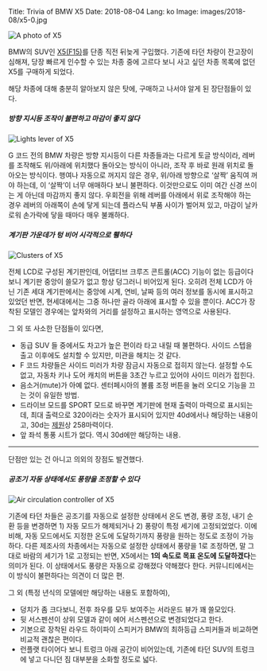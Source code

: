 Title: Trivia of BMW X5
Date: 2018-08-04
Lang: ko
Image: images/2018-08/x5-0.jpg

![A photo of X5](./images/2018-08/x5-0.jpg)

BMW의 SUV인 [X5(F15)](https://en.wikipedia.org/wiki/BMW_X5_(F15))를 단종 직전 뒤늦게 구입했다.
기존에 타던 차량이 잔고장이 심해져, 당장 빠르게 인수할 수 있는 차종 중에 고르다 보니 사고 싶던 차종 목록에 없던 X5를 구매하게 되었다.

해당 차종에 대해 충분히 알아보지 않은 탓에, 구매하고 나서야 알게 된 장단점들이 있다.

##### 방향 지시등 조작이 불편하고 마감이 좋지 않다

![Lights lever of X5](./images/2018-08/x5-1.jpg)

G 코드 전의 BMW 차량은 방향 지시등이 다른 차종들과는 다르게 토글 방식이라, 레버를 조작해도 위/아래에 위치했다 돌아오는 방식이 아니라, 조작 후 바로 원래 위치로 돌아오는 방식이다. 행여나 자동으로 꺼지지 않은 경우, 위/아래 방향으로 ‘살짝’ 움직여 꺼야 하는데, 이 ‘살짝’이 너무 애매하다 보니 불편하다. 이것만으로도 이미 여간 신경 쓰이는 게 아닌데 마감까지 좋지 않다. 우회전을 위해 레버를 아래에서 위로 조작해야 하는 경우 레버의 아래쪽이 손에 닿게 되는데 플라스틱 부품 사이가 벌어져 있고, 마감이 날카로워 손가락에 닿을 때마다 매우 불쾌하다.

##### 계기판 가운데가 텅 비어 시각적으로 휑하다

![Clusters of X5](./images/2018-08/x5-2.jpg)

전체 LCD로 구성된 계기판인데, 어댑티브 크루즈 콘트롤(ACC) 기능이 없는 등급이다 보니 계기판 중앙이 쓸모가 없고 항상 덩그러니 비어있게 된다. 오히려 전체 LCD가 아닌 기존 세대 계기판에서는 중앙에 시계, 연비, 날짜 등의 여러 정보를 동시에 표시하고 있었던 반면, 현세대에서는 그중 하나만 골라 아래에 표시할 수 있을 뿐이다. ACC가 장착된 모델인 경우에는 앞차와의 거리를 설정하고 표시하는 영역으로 사용된다.

그 외 또 사소한 단점들이 있다면,

 - 동급 SUV 들 중에서도 차고가 높은 편이라 타고 내릴 때 불편하다. 사이드 스텝을 출고 이후에도 설치할 수 있지만, 미관을 해치는 것 같다.
 - F 코드 차량들은 사이드 미러가 차량 잠금시 자동으로 접히지 않는다. 설정할 수도 없고, 자동차 키나 도어 캐치의 버튼을 3초간 누르고 있어야 사이드 미러가 접힌다.
 - 음소거(mute)가 아예 없다. 센터페시아의 볼륨 조정 버튼을 눌러 오디오 기능을 끄는 것이 유일한 방법.
 - 드라이브 모드를 SPORT 모드로 바꾸면 계기판에 현재 출력이 마력으로 표시되는데, 최대 출력으로 320이라는 숫자가 표시되어 있지만 40d에서나 해당하는 내용이고, 30d는 [제원](https://www.bmw.co.kr/ko/all-models/x-range/X5/2013/technicaldata.html)상 258마력이다.
 - 앞 좌석 통풍 시트가 없다. 역시 30d에만 해당하는 내용.

----

단점만 있는 건 아니고 의외의 장점도 발견했다.

##### 공조기 자동 상태에서도 풍량을 조정할 수 있다

![Air circulation controller of X5](./images/2018-08/x5-3.jpg)

기존에 타던 차들은 공조기를 자동으로 설정한 상태에서 온도 변경, 풍량 조정, 내기 순환 등을 변경하면 1) 자동 모드가 해제되거나 2) 풍량이 특정 세기에 고정되었었다. 이에 비해, 자동 모드에서도 지정한 온도에 도달하기까지 풍량을 원하는 정도로 조정이 가능하다. 다른 제조사의 차종에서는 자동으로 설정한 상태에서 풍량을 1로 조정하면, 말 그대로 바람의 세기가 1로 고정되는 반면, X5에서는 **1의 속도로 목표 온도에 도달하겠다**는 의미가 된다. 이 상태에서도 풍량은 자동으로 강해졌다 약해졌다 한다. 커뮤니티에서는 이 방식이 불편하다는 의견이 더 많은 편.

그 외 (특정 년식의 모델에만 해당하는 내용도 포함하여),

 - 덩치가 좀 크다보니, 전후 좌우를 모두 보여주는 서라운드 뷰가 꽤 쓸모있다.
 - 뒷 서스펜션이 상위 모델과 같이 에어 서스펜션으로 변경되었다고 한다.
 - 기본으로 장착된 라우드 하이파이 스피커가 BMW의 최하등급 스피커들과 비교하면 비교적 괜찮은 편이다.
 - 런플랫 타이어다 보니 트렁크 아래 공간이 비어있는데, 기존에 타던 SUV의 트렁크에 넣고 다니던 짐 대부분을 소화할 정도로 넓다.

